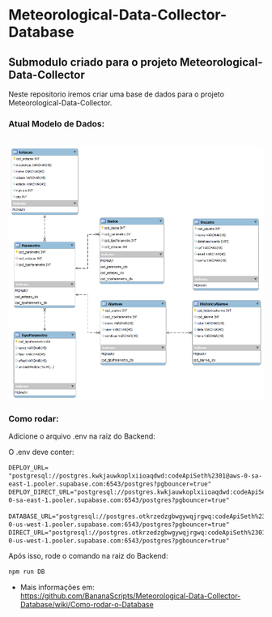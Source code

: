 # Meteorological-Data-Collector-Database

## Submodulo criado para o projeto Meteorological-Data-Collector

Neste repositorio iremos criar uma base de dados para o projeto Meteorological-Data-Collector.

### Atual Modelo de Dados: 
<br/>
<img src="https://github.com/BananaScripts/Meteorological-Data-Collector/blob/main/Docs/Images/ModeloBD_API-Kickoff.png" width="1000" logo="Imagem_BD"/>

### Como rodar:

Adicione o arquivo .env na raiz do Backend:

O .env deve conter:
```
DEPLOY_URL= "postgresql://postgres.kwkjauwkoplxiioaqdwd:codeApiSeth%2301@aws-0-sa-east-1.pooler.supabase.com:6543/postgres?pgbouncer=true"
DEPLOY_DIRECT_URL="postgresql://postgres.kwkjauwkoplxiioaqdwd:codeApiSeth%2301@aws-0-sa-east-1.pooler.supabase.com:6543/postgres?pgbouncer=true"

DATABASE_URL="postgresql://postgres.otkrzedzgbwgywqjrgwq:codeApiSeth%2301@aws-0-us-west-1.pooler.supabase.com:6543/postgres?pgbouncer=true"
DIRECT_URL="postgresql://postgres.otkrzedzgbwgywqjrgwq:codeApiSeth%2301@aws-0-us-west-1.pooler.supabase.com:6543/postgres?pgbouncer=true"

```

Após isso, rode o comando na raiz do  Backend:

```bash
npm run DB
```

* Mais informações em: https://github.com/BananaScripts/Meteorological-Data-Collector-Database/wiki/Como-rodar-o-Database
